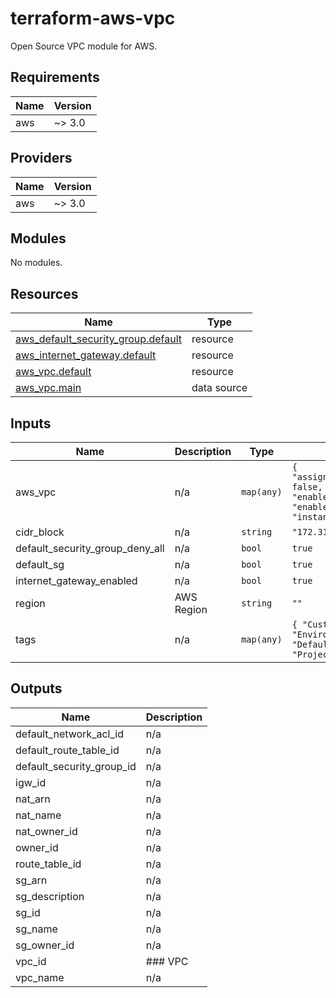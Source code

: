 # terraform-aws-vpc
Open Source VPC module for AWS.

<!-- BEGIN_TF_DOCS -->
## Requirements

| Name | Version |
|------|---------|
| aws | ~> 3.0 |

## Providers

| Name | Version |
|------|---------|
| aws | ~> 3.0 |

## Modules

No modules.

## Resources

| Name | Type |
|------|------|
| [aws_default_security_group.default](https://registry.terraform.io/providers/hashicorp/aws/latest/docs/resources/default_security_group) | resource |
| [aws_internet_gateway.default](https://registry.terraform.io/providers/hashicorp/aws/latest/docs/resources/internet_gateway) | resource |
| [aws_vpc.default](https://registry.terraform.io/providers/hashicorp/aws/latest/docs/resources/vpc) | resource |
| [aws_vpc.main](https://registry.terraform.io/providers/hashicorp/aws/latest/docs/data-sources/vpc) | data source |

## Inputs

| Name | Description | Type | Default | Required |
|------|-------------|------|---------|:--------:|
| aws\_vpc | n/a | `map(any)` | ```{ "assign_generated_ipv6_cidr_block": false, "enable_classiclink": false, "enable_dns_hostnames": false, "enable_dns_support": true, "instance_tenancy": "default" }``` | no |
| cidr\_block | n/a | `string` | `"172.31.0.0/16"` | no |
| default\_security\_group\_deny\_all | n/a | `bool` | `true` | no |
| default\_sg | n/a | `bool` | `true` | no |
| internet\_gateway\_enabled | n/a | `bool` | `true` | no |
| region | AWS Region | `string` | `""` | no |
| tags | n/a | `map(any)` | ```{ "Customer": "CHANGEME", "Environment": "CHANGEME", "Name": "Default", "Owner": "Cyber-Duck", "Project": "CHANGEME" }``` | no |

## Outputs

| Name | Description |
|------|-------------|
| default\_network\_acl\_id | n/a |
| default\_route\_table\_id | n/a |
| default\_security\_group\_id | n/a |
| igw\_id | n/a |
| nat\_arn | n/a |
| nat\_name | n/a |
| nat\_owner\_id | n/a |
| owner\_id | n/a |
| route\_table\_id | n/a |
| sg\_arn | n/a |
| sg\_description | n/a |
| sg\_id | n/a |
| sg\_name | n/a |
| sg\_owner\_id | n/a |
| vpc\_id | ### VPC |
| vpc\_name | n/a |
<!-- END_TF_DOCS -->
